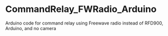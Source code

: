 # CommandRelay_FWRadio_Arduino
Arduino code for command relay using Freewave radio instead of RFD900, Arduino, and no camera

